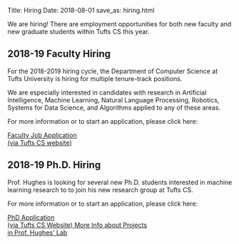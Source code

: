 Title: Hiring
Date: 2018-08-01
save_as: hiring.html

We are hiring! There are employment opportunities for both new faculty and new graduate students within Tufts CS this year. 

## 2018-19 Faculty Hiring

For the 2018-2019 hiring cycle, the Department of Computer Science at Tufts University is hiring for multiple tenure-track positions.

We are especially interested in candidates with research in Artificial Intelligence, Machine Learning, Natural Language Processing, Robotics, Systems for Data Science, and Algorithms applied to any of these areas.

For more information or to start an application, please click here:

<a  href="https://engineering.tufts.edu/cs/assistant-professor-2018"
  class="btn btn-primary">
Faculty Job Application<br />(via Tufts CS website)
</a>


## 2018-19 Ph.D. Hiring

Prof. Hughes is looking for several new Ph.D. students interested in machine learning research to to join his new research group at Tufts CS.

For more information or to start an application, please click here:

<a  href="https://engineering.tufts.edu/cs/prospective/graduate"
  class="btn btn-primary">
  PhD Application<br />(via Tufts CS Website)
</a>
<a  href="https://www.michaelchughes.com/join.html"
  class="btn btn-success">
  More Info about Projects<br />in Prof. Hughes' Lab
</a>
